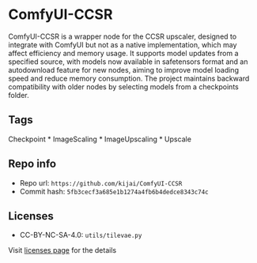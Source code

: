 # ComfyUI-CCSR
ComfyUI-CCSR is a wrapper node for the CCSR upscaler, designed to integrate with ComfyUI but not as a native implementation, which may affect efficiency and memory usage. It supports model updates from a specified source, with models now available in safetensors format and an autodownload feature for new nodes, aiming to improve model loading speed and reduce memory consumption. The project maintains backward compatibility with older nodes by selecting models from a checkpoints folder.

## Tags
Checkpoint * ImageScaling * ImageUpscaling * Upscale

## Repo info
- Repo url: `https://github.com/kijai/ComfyUI-CCSR`
- Commit hash: `5fb3cecf3a685e1b1274a4fb6b4dedce8343c74c`

## Licenses
- CC-BY-NC-SA-4.0: `utils/tilevae.py`

Visit [licenses page](licenses.md) for the details
